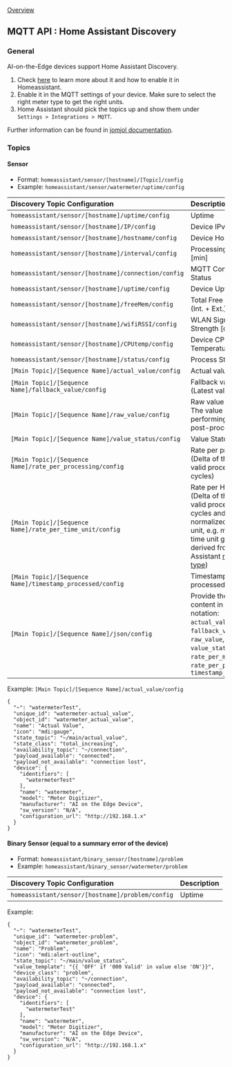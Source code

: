 [Overview](_OVERVIEW.md) 

## MQTT API : Home Assistant Discovery

### General

AI-on-the-Edge devices support Home Assistant Discovery.

1. Check [here](https://www.home-assistant.io/integrations/mqtt/#mqtt-discovery) to learn more about it and how to enable it in Homeassistant.
2. Enable it in the MQTT settings of your device. Make sure to select the right meter type to get the right units.
3. Home Assistant should pick the topics up and show them under `Settings > Integrations > MQTT`.

Further information can be found in [jomjol documentation](https://jomjol.github.io/AI-on-the-edge-device-docs/Integration-Home-Assistant/).

### Topics

#### Sensor

- Format: `homeassistant/sensor/[hostname]/[Topic]/config`
- Example: `homeassistant/sensor/watermeter/uptime/config`

Discovery Topic Configuration| Description
:-|:-
`homeassistant/sensor/[hostname]/uptime/config` | Uptime
`homeassistant/sensor/[hostname]/IP/config` | Device IPv4 Address
`homeassistant/sensor/[hostname]/hostname/config` | Device Hostname
`homeassistant/sensor/[hostname]/interval/config` | Processing Interval [min]
`homeassistant/sensor/[hostname]/connection/config` | MQTT Connection Status
`homeassistant/sensor/[hostname]/uptime/config` | Device Uptime [s]
`homeassistant/sensor/[hostname]/freeMem/config` | Total Free Memory (Int. + Ext.) [kB]
`homeassistant/sensor/[hostname]/wifiRSSI/config` | WLAN Signal Strength [dBm]
`homeassistant/sensor/[hostname]/CPUtemp/config` | Device CPU Temperature (°C)
`homeassistant/sensor/[hostname]/status/config` | Process State
`[Main Topic]/[Sequence Name]/actual_value/config` | Actual value
`[Main Topic]/[Sequence Name]/fallback_value/config` | Fallback value<br>(Latest valid result)
`[Main Topic]/[Sequence Name]/raw_value/config` | Raw value <br>The value before performing any post-processing
`[Main Topic]/[Sequence Name]/value_status/config` | Value Status
`[Main Topic]/[Sequence Name]/rate_per_processing/config` | Rate per processing<br>(Delta of the last two valid processed cycles)
`[Main Topic]/[Sequence Name]/rate_per_time_unit/config` | Rate per HA time unit<br>(Delta of the last two valid processed cycles and normalized to time unit, e.g. minute. The time unit gets derived from Home Assistant [meter type](../../Configuration/Parameter/MQTT/MeterType.md))
`[Main Topic]/[Sequence Name]/timestamp_processed/config` | Timestamp of last processed cycle
`[Main Topic]/[Sequence Name]/json/config` | Provide the following content in JSON notation: `actual_value`, `fallback_vaue`, `raw_value`, `value_status`, `rate_per_min`, `rate_per_processing`, `timestamp_processed`

Example: `[Main Topic]/[Sequence Name]/actual_value/config`
```
{
  "~": "watermeterTest",
  "unique_id": "watermeter-actual_value",
  "object_id": "watermeter_actual_value",
  "name": "Actual Value",
  "icon": "mdi:gauge",
  "state_topic": "~/main/actual_value",
  "state_class": "total_increasing",
  "availability_topic": "~/connection",
  "payload_available": "connected",
  "payload_not_available": "connection lost",
  "device": {
    "identifiers": [
      "watermeterTest"
    ],
    "name": "watermeter",
    "model": "Meter Digitizer",
    "manufacturer": "AI on the Edge Device",
    "sw_version": "N/A",
    "configuration_url": "http://192.168.1.x"
  }
}
```


#### Binary Sensor (equal to a summary error of the device)

- Format: `homeassistant/binary_sensor/[hostname]/problem`
- Example: `homeassistant/binary_sensor/watermeter/problem`

Discovery Topic Configuration| Description
:-|:-
`homeassistant/sensor/[hostname]/problem/config` | Uptime

Example:
```
{
  "~": "watermeterTest",
  "unique_id": "watermeter-problem",
  "object_id": "watermeter_problem",
  "name": "Problem",
  "icon": "mdi:alert-outline",
  "state_topic": "~/main/value_status",
  "value_template": "{{ 'OFF' if '000 Valid' in value else 'ON'}}",
  "device_class": "problem",
  "availability_topic": "~/connection",
  "payload_available": "connected",
  "payload_not_available": "connection lost",
  "device": {
    "identifiers": [
      "watermeterTest"
    ],
    "name": "watermeter",
    "model": "Meter Digitizer",
    "manufacturer": "AI on the Edge Device",
    "sw_version": "N/A",
    "configuration_url": "http://192.168.1.x"
  }
}
```
